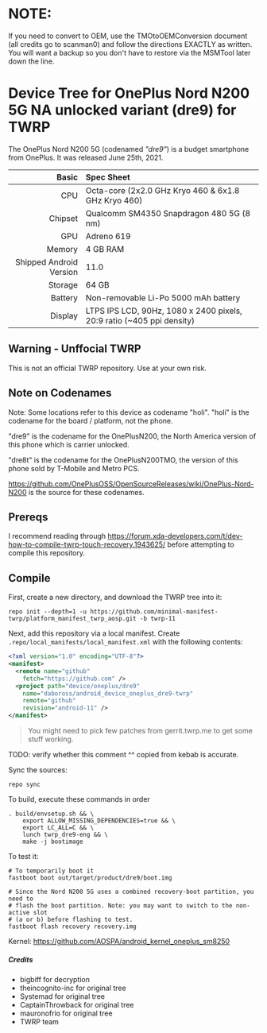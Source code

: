 # NOTE:

If you need to convert to OEM, use the TMOtoOEMConversion document (all credits go to scanman0) and follow the directions EXACTLY as written. You will want a backup so you don't have to restore via the MSMTool later down the line.

# Device Tree for OnePlus Nord N200 5G NA unlocked variant (dre9) for TWRP

The OnePlus Nord N200 5G (codenamed _"dre9"_) is a budget smartphone from
OnePlus. It was released June 25th, 2021.

| Basic                   | Spec Sheet                                                            |
| -----:|:----- |
| CPU                     | Octa-core (2x2.0 GHz Kryo 460 & 6x1.8 GHz Kryo 460)                   |
| Chipset                 | Qualcomm SM4350 Snapdragon 480 5G (8 nm)                              |
| GPU                     | Adreno 619                                                            |
| Memory                  | 4 GB RAM                                                              |
| Shipped Android Version | 11.0                                                                  |
| Storage                 | 64 GB                                                                 |
| Battery                 | Non-removable Li-Po 5000 mAh battery                                  |
| Display                 | LTPS IPS LCD, 90Hz, 1080 x 2400 pixels, 20:9 ratio (~405 ppi density) |

## Warning - Unffocial TWRP

This is not an official TWRP repository. Use at your own risk.

## Note on Codenames

Note: Some locations refer to this device as codename "holi". "holi" is the
codename for the board / platform, not the phone.

"dre9" is the codename for the OnePlusN200, the North America version of this
phone which is carrier unlocked.

"dre8t" is the codename for the OnePlusN200TMO, the version of this phone sold
by T-Mobile and Metro PCS.

https://github.com/OnePlusOSS/OpenSourceReleases/wiki/OnePlus-Nord-N200 is the
source for these codenames.

## Prereqs

I recommend reading through
https://forum.xda-developers.com/t/dev-how-to-compile-twrp-touch-recovery.1943625/
before attempting to compile this repository.

## Compile

First, create a new directory, and download the TWRP tree into it:

```
repo init --depth=1 -u https://github.com/minimal-manifest-twrp/platform_manifest_twrp_aosp.git -b twrp-11
```

Next, add this repository via a local manifest. Create
`.repo/local_manifests/local_manifest.xml` with the following contents:

```xml
<?xml version="1.0" encoding="UTF-8"?>
<manifest>
  <remote name="github"
    fetch="https://github.com" />
  <project path="device/oneplus/dre9"
    name="daboross/android_device_oneplus_dre9-twrp"
    remote="github"
    revision="android-11" />
</manifest>
```

> You might need to pick few patches from gerrit.twrp.me to get some stuff working.

TODO: verify whether this comment ^^ copied from kebab is accurate.

Sync the sources:

```
repo sync
```

To build, execute these commands in order

```
. build/envsetup.sh && \
    export ALLOW_MISSING_DEPENDENCIES=true && \
    export LC_ALL=C && \
    lunch twrp_dre9-eng && \
    make -j bootimage
```

To test it:

```
# To temporarily boot it
fastboot boot out/target/product/dre9/boot.img

# Since the Nord N200 5G uses a combined recovery-boot partition, you need to
# flash the boot partition. Note: you may want to switch to the non-active slot
# (a or b) before flashing to test.
fastboot flash recovery recovery.img
```

Kernel: https://github.com/AOSPA/android_kernel_oneplus_sm8250

##### Credits

- bigbiff for decryption
- theincognito-inc for original tree
- Systemad for original tree
- CaptainThrowback for original tree
- mauronofrio for original tree
- TWRP team
